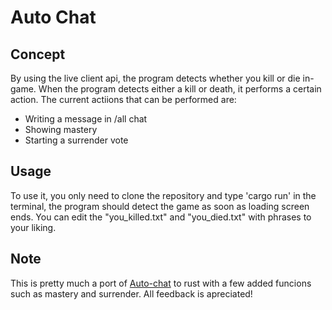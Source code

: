 # Auto Chat

## Concept

By using the live client api, the program detects whether you kill or die in-game.
When the program detects either a kill or death, it performs a certain action.
The current actiions that can be performed are:
- Writing a message in /all chat
- Showing mastery
- Starting a surrender vote

## Usage

To use it, you only need to clone the repository and type 'cargo run' in the terminal, the program should detect the game as soon as loading screen ends.
You can edit the "you_killed.txt" and "you_died.txt" with phrases to your liking.

## Note

This is pretty much a port of [Auto-chat](https://github.com/Gabattal/Scripts-LeagueOfLegends/tree/main/Auto-Chat) to rust with a few added funcions such as mastery and surrender.
All feedback is apreciated!
